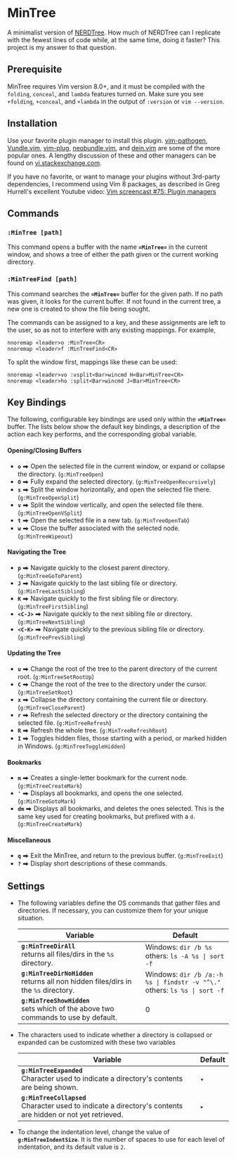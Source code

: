 # MinTree

A minimalist version of [NERDTree](https://github.com/scrooloose/nerdtree). How much of NERDTree can I replicate with the fewest lines of code while, at the same time, doing it faster? This project is my answer to that question.

## Prerequisite

MinTree requires Vim version 8.0+, and it must be compiled with the `folding`, `conceal`, and `lambda` features turned on. Make sure you see `+folding`, `+conceal`, and `+lambda` in the output of `:version` or `vim --version`.

## Installation

Use your favorite plugin manager to install this plugin. [vim-pathogen](https://github.com/tpope/vim-pathogen), [Vundle.vim](https://github.com/VundleVim/Vundle.vim), [vim-plug](https://github.com/junegunn/vim-plug), [neobundle.vim](https://github.com/Shougo/neobundle.vim), and [dein.vim](https://github.com/Shougo/dein.vim) are some of the more popular ones. A lengthy discussion of these and other managers can be found on [vi.stackexchange.com](https://vi.stackexchange.com/questions/388/what-is-the-difference-between-the-vim-plugin-managers).

If you have no favorite, or want to manage your plugins without 3rd-party dependencies, I recommend using Vim 8 packages, as described in Greg Hurrell's excellent Youtube video: [Vim screencast #75: Plugin managers](http://img.youtube.com/vi/X2_R3uxDN6g/0.jpg)

## Commands

### `:MinTree [path]`
This command opens a buffer with the name **`=MinTree=`** in the current window, and shows a tree of either the path given or the current working directory.

### `:MinTreeFind [path]`
This command searches the **`=MinTree=`** buffer for the given path. If no path was given, it looks for the current buffer. If not found in the current tree, a new one is created to show the file being sought.

The commands can be assigned to a key, and these assignments are left to the user, so as not to interfere with any existing mappings. For example,

```vim
nnoremap <leader>o :MinTree<CR>
nnoremap <leader>f :MinTreeFind<CR>
```

To split the window first, mappings like these can be used:

```vim
nnoremap <leader>vo :vsplit<Bar>wincmd H<Bar>MinTree<CR>
nnoremap <leader>ho :split<Bar>wincmd J<Bar>MinTree<CR>
```

## Key Bindings

The following, configurable key bindings are used only within the **`=MinTree=`** buffer. The lists below show the default key bindings, a description of the action each key performs, and the corresponding global variable.

#### Opening/Closing Buffers
- **`o`** ⮕ Open the selected file in the current window, or expand or collapse the directory. (`g:MinTreeOpen`)
- **`O`** ⮕ Fully expand the selected directory. (`g:MinTreeOpenRecursively`)
- **`s`** ⮕ Split the window horizontally, and open the selected file there. (`g:MinTreeOpenSplit`)
- **`v`** ⮕ Split the window vertically, and open the selected file there. (`g:MinTreeOpenVSplit`)
- **`t`** ⮕ Open the selected file in a new tab. (`g:MinTreeOpenTab`)
- **`w`** ⮕ Close the buffer associated with the selected node. (`g:MinTreeWipeout`)
#### Navigating the Tree
- **`p`** ⮕ Navigate quickly to the closest parent directory. (`g:MinTreeGoToParent`)
- **`J`** ⮕ Navigate quickly to the last sibling file or directory. (`g:MinTreeLastSibling`)
- **`K`** ⮕ Navigate quickly to the first sibling file or directory. (`g:MinTreeFirstSibling`)
- **`<C-J>`** ⮕ Navigate quickly to the next sibling file or directory. (`g:MinTreeNextSibling`)
- **`<C-K>`** ⮕ Navigate quickly to the previous sibling file or directory. (`g:MinTreePrevSibling`)
#### Updating the Tree
- **`u`** ⮕ Change the root of the tree to the parent directory of the current root. (`g:MinTreeSetRootUp`)
- **`C`** ⮕ Change the root of the tree to the directory under the cursor. (`g:MinTreeSetRoot`)
- **`x`** ⮕ Collapse the directory containing the current file or directory. (`g:MinTreeCloseParent`)
- **`r`** ⮕ Refresh the selected directory or the directory containing the selected file. (`g:MinTreeRefresh`)
- **`R`** ⮕ Refresh the whole tree. (`g:MinTreeRefreshRoot`)
- **`I`** ⮕ Toggles hidden files, those starting with a period, or marked hidden in Windows. (`g:MinTreeToggleHidden`)
#### Bookmarks
- **`m`** ⮕ Creates a single-letter bookmark for the current node. (`g:MinTreeCreateMark`)
- **`'`** ⮕ Displays all bookmarks, and opens the one selected. (`g:MinTreeGotoMark`)
- **`dm`** ⮕ Displays all bookmarks, and deletes the ones selected. This is the same key used for creating bookmarks, but prefixed with a `d`. (`g:MinTreeCreateMark`)
#### Miscellaneous
- **`q`** ⮕ Exit the MinTree, and return to the previous buffer. (`g:MinTreeExit`)
- **`?`** ⮕ Display short descriptions of these commands.

## Settings

* The following variables define the OS commands that gather files and directories. If necessary, you can customize them for your unique situation.

    Variable | Default
    --- | ---
    **`g:MinTreeDirAll`**<br>returns all files/dirs in the `%s` directory. | Windows: `dir /b %s`<br>others: `ls -A %s \| sort -f`
    **`g:MinTreeDirNoHidden`**<br>returns all non hidden files/dirs in the `%s` directory. | Windows: `dir /b /a:-h %s \| findstr -v "^\."`<br>others: `ls %s \| sort -f`
    **`g:MinTreeShowHidden`**<br>sets which of the above two commands to use by default. | 0

* The characters used to indicate whether a directory is collapsed or expanded can be customized with these two variables

    Variable | Default
    --- | ---
    **`g:MinTreeExpanded`**<br>Character used to indicate a directory's contents are being shown. | `▾`
    **`g:MinTreeCollapsed`**<br>Character used to indicate a directory's contents are hidden or not yet retrieved. | `▸`

* To change the indentation level, change the value of **`g:MinTreeIndentSize`**. It is the number of spaces to use for each level of indentation, and its default value is `2`.
